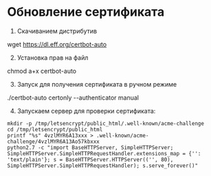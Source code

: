 # Обновление сертификата

1. Скачиванием дистрибутив

  wget https://dl.eff.org/certbot-auto

2. Установка прав на файл

  chmod a+x certbot-auto

3. Запуск для получения сертификата в ручном режиме

  ./certbot-auto certonly --authenticator manual

4. Запускаем сервер для проверки сертификата:
```
mkdir -p /tmp/letsencrypt/public_html/.well-known/acme-challenge
cd /tmp/letsencrypt/public_html
printf "%s" 4vzlMYR6A13xxx > .well-known/acme-challenge/4vzlMYR6A13Ao57kbxxx
python2.7 -c "import BaseHTTPServer, SimpleHTTPServer; SimpleHTTPServer.SimpleHTTPRequestHandler.extensions_map = {'': 'text/plain'}; s = BaseHTTPServer.HTTPServer(('', 80), SimpleHTTPServer.SimpleHTTPRequestHandler); s.serve_forever()"
```
